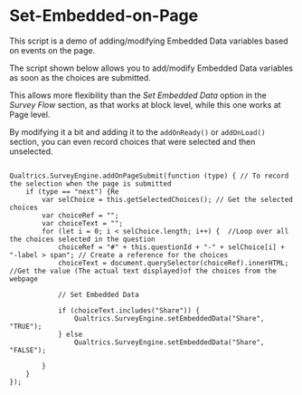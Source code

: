 # Set-Embedded-on-Page

This script is a demo of adding/modifying Embedded Data variables based on events on the page.

The script shown below allows you to add/modify Embedded Data variables as soon as the choices are submitted.

This allows more flexibility than the *Set Embedded Data* option in the *Survey Flow* section, as that works at block level, while this one works at Page level. 

By modifying it a bit and adding it to the ```addOnReady()``` or ```addOnLoad()``` section, you can even record choices that were selected and then unselected.

```text

Qualtrics.SurveyEngine.addOnPageSubmit(function (type) { // To record the selection when the page is submitted
	if (type == "next") {Re
		var selChoice = this.getSelectedChoices(); // Get the selected choices
		var choiceRef = "";
		var choiceText = "";
		for (let i = 0; i < selChoice.length; i++) {  //Loop over all the choices selected in the question
			choiceRef = "#" + this.questionId + "-" + selChoice[i] + "-label > span"; // Create a reference for the choices 
            choiceText = document.querySelector(choiceRef).innerHTML; //Get the value (The actual text displayed)of the choices from the webpage
            
            // Set Embedded Data
            
			if (choiceText.includes("Share")) {
				Qualtrics.SurveyEngine.setEmbeddedData("Share", "TRUE");
            } else
                Qualtrics.SurveyEngine.setEmbeddedData("Share", "FALSE");

		}
	}
});

```

